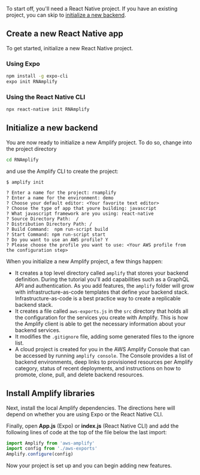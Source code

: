 To start off, you'll need a React Native project. If you have an existing project, you can skip to [initialize a new backend](#initialize-a-new-backend).

##  Create a new React Native app

To get started, initialize a new React Native project.

 ###  Using Expo
```bash
npm install -g expo-cli  
expo init RNAmplify
```

###  Using the React Native CLI

```bash
npx react-native init RNAmplify
```

## Initialize a new backend

You are now ready to initialize a new Amplify project. To do so, change into the project directory

```bash
cd RNAmplify
```

and use the Amplify CLI to create the project:

```console
$ amplify init

? Enter a name for the project: rnamplify
? Enter a name for the environment: demo
? Choose your default editor: <Your favorite text editor>
? Choose the type of app that youre building: javascript
? What javascript framework are you using: react-native
? Source Directory Path:  /
? Distribution Directory Path: /
? Build Command:  npm run-script build
? Start Command: npm run-script start
? Do you want to use an AWS profile? Y
? Please choose the profile you want to use: <Your AWS profile from the configuration step>
```

When you initialize a new Amplify project, a few things happen:

- It creates a top level directory called `amplify` that stores your backend definition. During the tutorial you'll add capabilities such as a GraphQL API and authentication. As you add features, the `amplify` folder will grow with infrastructure-as-code templates that define your backend stack. Infrastructure-as-code is a best practice way to create a replicable backend stack.
- It creates a file called `aws-exports.js` in the `src` directory that holds all the configuration for the services you create with Amplify. This is how the Amplify client is able to get the necessary information about your backend services.
- It modifies the `.gitignore` file, adding some generated files to the ignore list.
- A cloud project is created for you in the AWS Amplify Console that can be accessed by running `amplify console`. The Console provides a list of backend environments, deep links to provisioned resources per Amplify category, status of recent deployments, and instructions on how to promote, clone, pull, and delete backend resources.

## Install Amplify libraries

Next, install the local Amplify dependencies. The directions here will depend on whether you are using Expo or the React Native CLI.

<inline-fragment src="~/start/getting-started/fragments/reactnative/getting-started-steps.md"></inline-fragment>

Finally, open __App.js__ (Expo) or __index.js__ (React Native CLI) and add the following lines of code at the top of the file below the last import:

```javascript
import Amplify from 'aws-amplify'
import config from './aws-exports'
Amplify.configure(config)
```

Now your project is set up and you can begin adding new features.
